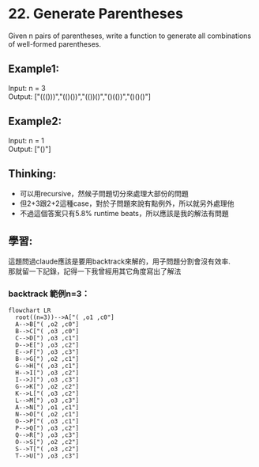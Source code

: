 # 22. Generate Parentheses

Given n pairs of parentheses, write a function to generate all combinations of well-formed parentheses.

## Example1:

Input: n = 3\
Output: ["((()))","(()())","(())()","()(())","()()()"]

## Example2:

Input: n = 1\
Output: ["()"]

## Thinking:
- 可以用recursive，然候子問題切分來處理大部份的問題
- 但2+3跟2+2這種case，對於子問題來說有點例外，所以就另外處理他
- 不過這個答案只有5.8% runtime beats，所以應該是我的解法有問題

## 學習:
這題問過claude應該是要用backtrack來解的，用子問題分割會沒有效率.\
那就留一下記錄，記得一下我曾經用其它角度寫出了解法

### backtrack 範例n=3：
```mermaid
flowchart LR
  root((n=3))-->A["( ,o1 ,c0"]
  A-->B["( ,o2 ,c0"]
  B-->C["( ,o3 ,c0"]
  C-->D[") ,o3 ,c1"]
  D-->E[") ,o3 ,c2"]
  E-->F[") ,o3 ,c3"]
  B-->G[") ,o2 ,c1"]
  G-->H["( ,o3 ,c1"]
  H-->I[") ,o3 ,c2"]
  I-->J[") ,o3 ,c3"]
  G-->K[") ,o2 ,c2"]
  K-->L["( ,o3 ,c2"]
  L-->M[") ,o3 ,c3"]
  A-->N[") ,o1 ,c1"]
  N-->O["( ,o2 ,c1"]
  O-->P["( ,o3 ,c1"]
  P-->Q[") ,o3 ,c2"]
  Q-->R[") ,o3 ,c3"]
  O-->S[") ,o2 ,c2"]
  S-->T["( ,o3 ,c2"]
  T-->U[") ,o3 ,c3"]
```
